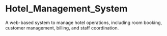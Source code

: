# Hotel_Management_System
A web-based system to manage hotel operations, including room booking, customer management, billing, and staff coordination.
